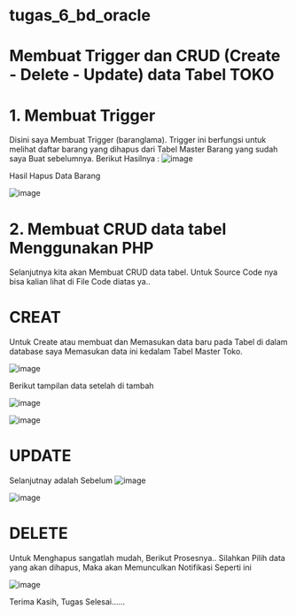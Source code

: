 # tugas_6_bd_oracle
# Membuat Trigger dan CRUD (Create - Delete - Update) data Tabel TOKO
# 1. Membuat Trigger

Disini saya Membuat Trigger (baranglama). Trigger ini berfungsi untuk melihat daftar barang yang dihapus dari Tabel Master Barang yang sudah saya Buat sebelumnya. Berikut Hasilnya :
![image](https://user-images.githubusercontent.com/46914608/146666995-69ee9c82-7390-4c17-ab59-277422f0af7f.png)

Hasil Hapus Data Barang

![image](https://user-images.githubusercontent.com/46914608/146667076-5b282037-a304-4e3b-80d8-a612477be7fd.png)

# 2. Membuat CRUD data tabel Menggunakan PHP

Selanjutnya kita akan Membuat CRUD data tabel. Untuk Source Code nya bisa kalian lihat di File Code diatas ya..

# CREAT

Untuk Create atau membuat dan Memasukan data baru pada Tabel di dalam database saya Memasukan data ini kedalam Tabel Master Toko.

![image](https://user-images.githubusercontent.com/46914608/146667824-e72a4e41-42dc-4d42-8349-d20ea426159c.png)

Berikut tampilan data setelah di tambah

![image](https://user-images.githubusercontent.com/46914608/146667963-bf8d166a-b671-476f-8503-2655770ce3ad.png)

![image](https://user-images.githubusercontent.com/46914608/146667979-6efafec7-1f78-42eb-98b6-5dfd6b6afb06.png)

# UPDATE
Selanjutnay adalah
Sebelum
![image](https://user-images.githubusercontent.com/46914608/146668271-3035c4af-41f0-4f3a-9cc2-dbde80ef35dd.png)

![image](https://user-images.githubusercontent.com/46914608/146669528-ff1898bd-615a-4246-964a-f4bf0d3f06d2.png)

# DELETE
Untuk Menghapus sangatlah mudah, Berikut Prosesnya.. Silahkan Pilih data yang akan dihapus, Maka akan Memunculkan Notifikasi Seperti ini

![image](https://user-images.githubusercontent.com/46914608/146669547-e5a593b5-77dd-4d40-9775-dd085f16e3ed.png)

Terima Kasih, Tugas Selesai......

